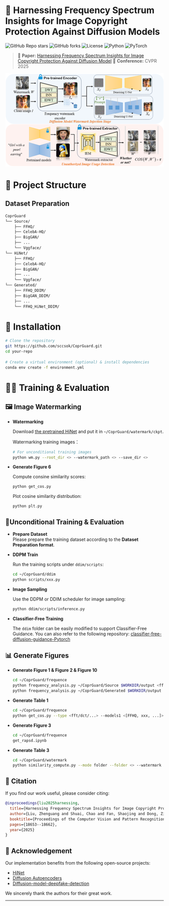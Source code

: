 # 🚀 Harnessing Frequency Spectrum Insights for Image Copyright Protection Against Diffusion Models
![GitHub Repo stars](https://img.shields.io/github/stars/sccsok/CoprGuard?style=social)
![GitHub forks](https://img.shields.io/github/forks/sccsok/CoprGuard?style=social)
![License](https://img.shields.io/github/license/sccsok/CoprGuard)
![Python](https://img.shields.io/badge/Python-3.8+-blue.svg)
![PyTorch](https://img.shields.io/badge/PyTorch-🔥-red)

> 📌 **Paper:** [Harnessing Frequency Spectrum Insights for Image Copyright Protection Against Diffusion Model]([https://arxiv.org/abs/your-paper](https://openaccess.thecvf.com/content/CVPR2025/papers/Liu_Harnessing_Frequency_Spectrum_Insights_for_Image_Copyright_Protection_Against_Diffusion_CVPR_2025_paper.pdf))  
> 📖 **Conference:** CVPR 2025

<p align="center">
  <img src="images/teaser.png" alt="Teaser Image" width="650">
</p>

<!-- ## 🔥 Highlights
- 🎯 **State-of-the-art** performance on [Your Task].
- 💡 **Novel Approach** leveraging [key innovation].
- ⚡ **Efficient Implementation** using PyTorch & CUDA acceleration.
- 🔍 **Explainable Predictions** with [your method's unique property].--> 

# 📂 Project Structure
## Dataset Preparation
```bash
CoprGuard 
└── Source/ 
    ├── FFHQ/ 
    ├── CelebA-HQ/ 
    ├── BigGAN/ 
    ├── ... 
    └── Vggface/ 
└── HiNet/ 
    ├── FFHQ/ 
    ├── CelebA-HQ/ 
    ├── BigGAN/ 
    ├── ... 
    └── Vggface/ 
└── Generated/ 
    ├── FFHQ_DDIM/ 
    ├── BigGAN_DDIM/ 
    ├── ... 
    └── FFHQ_HiNet_DDIM/
```

# 🚀 Installation
```bash
# Clone the repository
git https://github.com/sccsok/CoprGuard.git
cd your-repo

# Create a virtual environment (optional) & install dependencies
conda env create -f environment.yml
```

# 🏋️‍♂️ Training & Evaluation

## 🖼️ Image Watermarking

- **Watermarking**

  Download [the pretrained HiNet](https://drive.google.com/drive/folders/1l3XBFYPMaNFdvCWyOHfB2qIPkpjIxZgE?usp=sharing) and put it in ```~/CoprGuard/watermark/ckpt```.

  Watermarking training images：
  
  ```bash
  # For unconditional training images
  python wm.py --root_dir <> --watermark_path <> --save_dir <>
  ```

- **Generate Figure 6**

  Compute consine similarity scores:
  
  ```bash
  python get_cos.py
  ```

  Plot cosine similarity distribution:
  
  ```bash
  python plt.py
  ```

## 📌Unconditional Training & Evaluation

- **Prepare Dataset**  
  Please prepare the training dataset according to the **Dataset Preparation format**.

- **DDPM Train**
  
  Run the training scripts under `ddim/scripts`:
  
  ```bash
  cd ~/CoprGuard/ddim
  python scripts/xxx.py
  ```

- **Image Sampling**
  
  Use the DDPM or DDIM scheduler for image sampling:
  
  ```bash
  python ddim/scripts/inference.py
  ```

- **Classifier-Free Training**
  
  The `ddim` folder can be easily modified to support Classifier-Free Guidance. You can also refer to the following repository: [classifier-free-diffusion-guidance-Pytorch](https://github.com/jcwang-gh/classifier-free-diffusion-guidance-Pytorch)

## 📊 Generate Figures

- **Generate Figure 1 & Figure 2 & Figure 10**
  
  ```bash
  cd ~/CoprGuard/frequence
  python frequency_analysis.py ~/CoprGuard/Source $WORKDIR/output <fft_hp/dct/...> --img-dirs <FFHQ BIgGAN ProGAN ImageNet> --log --vmin 1e-5 --vmax 1e-1
  python frequency_analysis.py ~/CoprGuard/Generated $WORKDIR/output <fft_hp/dct/...> --img-dirs <FFHQ BIgGAN ProGAN ImageNet> ImageNet_DDIM --log --vmin 1e-5 --vmax 1e-1
  ```

- **Generate Table 1**
  
  ```bash
  cd ~/CoprGuard/frequence
  python get_cos.py --type <fft/dct/...> --models1 <[FFHQ, xxx, ...]> --models2 <[FFHQ_DDIM, xxx, ...]> 
  ```

- **Generate Figure 3**
  
  ```bash
  cd ~/CoprGuard/frequence
  get_rapsd.ipynb
  ```

- **Generate Table 3**
  
  ```bash
  cd ~/CoprGuard/watermark
  python similarity_compute.py --mode folder --folder <> --watermark <> --resize 128 128
  ```

<!--# 📊 Results & Benchmark
## 🔬 Benchmark on [Your Dataset]
| Dataset | Method | Accuracy (%) | F1 Score |
|---------|--------|--------------|---------|
| YourDataset | **YourModel** | **95.2** | **0.89** |
| Baseline | XYZ Model | 90.1 | 0.85 |

<p align="center">
  <img src="assets/result.png" alt="Result Visualization" width="700">
</p>-->

## 📜 Citation
If you find our work useful, please consider citing:
```bibtex
@inproceedings{liu2025harnessing,
  title={Harnessing Frequency Spectrum Insights for Image Copyright Protection Against Diffusion Models},
  author={Liu, Zhenguang and Shuai, Chao and Fan, Shaojing and Dong, Ziping and Hu, Jinwu and Ba, Zhongjie and Ren, Kui},
  booktitle={Proceedings of the Computer Vision and Pattern Recognition Conference},
  pages={18653--18662},
  year={2025}
}
```

## 🙏 Acknowledgement
Our implementation benefits from the following open-source projects:
- [HiNet](https://github.com/TomTomTommi/HiNet)
- [Diffusion Autoencoders](https://github.com/konpatp/diffae.git)
- [Diffusion-model-deepfake-detection](https://github.com/jonasricker/diffusion-model-deepfake-detection.git)

We sincerely thank the authors for their great work.

---
